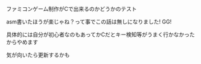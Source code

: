 ファミコンゲーム制作がCで出来るのかどうかのテスト

asm書いたほうが楽じゃね？って事でこの話は無しになりました! GG!

具体的には自分が初心者なのもあってかCだとキー検知等がうまく行かなかったからやめます

気が向いたら更新するかも
